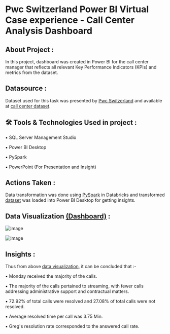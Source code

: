 # Pwc Switzerland Power BI Virtual Case experience - Call Center Analysis Dashboard

## About Project :
In this project, dashboard was created in Power BI for the call center manager that reflects all relevant Key Performance Indicators (KPIs) and metrics from the dataset.

## Datasource :
Dataset used for this task was presented by [Pwc Switzerland](https://www.pwc.ch/en/careers-with-pwc/students/virtual-case-experience.html) and available at [call center dataset](https://github.com/rashmi0007/call_center_dashboard/blob/carsales/Call_Center_Raw_Dataset.csv).

## 🛠 Tools & Technologies Used in project :
▪ SQL Server Management Studio

▪ Power BI Desktop

▪ PySpark

▪ PowerPoint (For Presentation and Insight)

## Actions Taken :
Data transformation was done using [PySpark](https://github.com/rashmi0007/call_center_dashboard/blob/carsales/PySpark_tranforming_call_center_data.html) in Databricks and transformed [dataset](https://github.com/rashmi0007/call_center_dashboard/blob/carsales/Transformed_Data_Call_center_dataset.csv) was loaded into Power BI Desktop for getting insights.

## Data Visualization [(Dashboard)](https://github.com/rashmi0007/call_center_dashboard/blob/carsales/Call_Center_Dashboard.pbix) :
![image](https://github.com/rashmi0007/call_center_dashboard/assets/87612040/aede7a9e-b3ac-4575-bb70-228a3c84a7d4)

![image](https://github.com/rashmi0007/call_center_dashboard/assets/87612040/53bb62c3-60d4-43e1-8e91-b293a8d434bc)


## Insights :
Thus from above [data visualization](https://github.com/rashmi0007/call_center_dashboard/blob/carsales/README.md#data-visualization-dashboard-), it can be concluded that :-

 ▪ Monday received the majority of the calls.
 
 ▪ The majority of the calls pertained to streaming, with fewer calls addressing administrative support and contractual matters.

 ▪ 72.92% of total calls were resolved and 27.08% of total calls were not resolved.
 
 ▪ Average resolved time per call was 3.75 Min.
 
 ▪ Greg's resolution rate corresponded to the answered call rate.

